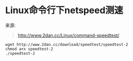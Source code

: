 # Linux命令行下netspeed测速

来源:

> http://www.2dan.cc/Linux/command-speedtest/


```
wget http://www.2dan.cc/download/speedtest/speedtest-2
chmod a+x speedtest-2
./speedtest-2
```